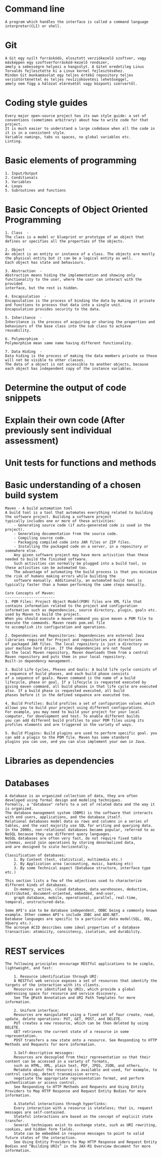 Command line
========================

    A program which handles the interface is called a command language interpreter(CLI) or shell.

Git
========================

    A Git egy nyílt forráskódú, elosztott verziókezelő szoftver, vagy másképpen egy szoftverforráskód-kezelő rendszer,
    amely a sebességre helyezi a hangsúlyt. A Gitet eredetileg Linus Torvalds fejlesztette ki a Linux kernel fejlesztéséhez.
    Minden Git munkamásolat egy teljes értékű repository teljes verziótörténettel és teljes revíziókövetési lehetőséggel,
    amely nem függ a hálózat elérésétől vagy központi szervertől.

Coding style guides
========================

    Every major open-source project has its own style guide: a set of conventions (sometimes arbitrary) about how to write code for that project.
    It is much easier to understand a large codebase when all the code in it is in a consistent style.
    Variable namings, tabs vs spaces, no global variables etc.
    Linting.

Basic elements of programming
========================

    1. Input/Output
    2. Conditionals
    3. Variables
    4. Loops
    5. Subroutines and functions

Basic Concepts of Object Oriented Programming
========================

    1. Class  -
    The class is a model or blueprint or prototype of an object that defines or specifies all the properties of the objects.

    2. Object  -
    An object is an entity or instance of a class. The objects are mostly the physical entity but it can be a logical entity as well.
    Each object has state and behaviours.

    3. Abstraction  -
    Abstraction means hiding the implementation and showing only functionality to the user, where the user can interact with the provided
    interface, but the rest is hidden.

    4. Encapsulation  -
    Encapsulation is the process of binding the data by making it private and functions to process that data into a single unit.
    Encapsulation provides security to the data.

    5. Inheritance  -
    Inheritance is the process of acquiring or sharing the properties and behaviours of the base class into the sub class to achieve reusability.

    6. Polymorphism  -
    Polymorphism mean same name having different functionality.

    7. Data Hiding  -
    Data hiding is the process of making the data members private so those will not be visible to other classes.
    The data of a object is not accessible to another objects, because each object has independent copy of the instance variables.

Determine the output of code snippets
========================

Explain their own code (After previously sent individual assessment)
========================

Unit tests for functions and methods
========================

Basic understanding of a chosen build system
========================

    Maven - A build automation tool
    A build tool is a tool that automates everything related to building the software project. Building a software project
    typically includes one or more of these activities:
        - Generating source code (if auto-generated code is used in the project).
        - Generating documentation from the source code.
        - Compiling source code.
        - Packaging compiled code into JAR files or ZIP files.
        - Installing the packaged code on a server, in a repository or somewhere else.
        Any given software project may have more activities than these needed to build the finished software.
        Such activities can normally be plugged into a build tool, so these activities can be automated too.
        The advantage of automating the build process is that you minimize the risk of humans making errors while building the
        software manually. Additionally, an automated build tool is typically faster than a human performing the same steps manually.

    Core Concepts of Maven:
    -----------------------
    1. POM Files: Project Object Model(POM) files are XML file that contains information related to the project and configuration
    information such as dependencies, source directory, plugin, goals etc. used by Maven to build the project.
    When you should execute a maven command you give maven a POM file to execute the commands. Maven reads pom.xml file
    to accomplish its configuration and operations.

    2. Dependencies and Repositories: Dependencies are external Java libraries required for Project and repositories are directories
    of packaged JAR files. The local repository is just a directory on your machine hard drive. If the dependencies are not found
    in the local Maven repository, Maven downloads them from a central Maven repository and puts them in your local repository.
    Built-in dependency management.

    3. Build Life Cycles, Phases and Goals: A build life cycle consists of a sequence of build phases, and each build phase consists
    of a sequence of goals. Maven command is the name of a build lifecycle, phase or goal. If a lifecycle is requested executed by
    giving maven command, all build phases in that life cycle are executed also. If a build phase is requested executed, all build
    phases before it in the defined sequence are executed too.

    4. Build Profiles: Build profiles a set of configuration values which allows you to build your project using different configurations.
    For example, you may need to build your project for your local computer, for development and test. To enable different builds
    you can add different build profiles to your POM files using its profiles elements and are triggered in the variety of ways.

    5. Build Plugins: Build plugins are used to perform specific goal. you can add a plugin to the POM file. Maven has some standard
    plugins you can use, and you can also implement your own in Java.

Libraries as dependencies
========================


Databases
========================

    A database is an organized collection of data, they are often developed using formal design and modeling techniques.
    Formally, a "database" refers to a set of related data and the way it is organized.
    The database management system (DBMS) is the software that interacts with end users, applications, and the database itself.
    Relational databases model data as rows and columns in a series of tables, and the vast majority use SQL for writing and querying data.
    In the 2000s, non-relational databases became popular, referred to as NoSQL because they use different query languages.
    NoSQL databases are often very fast, do not require fixed table schemas, avoid join operations by storing denormalized data,
    and are designed to scale horizontally.

    Classification of databases:
        1. By Content (text, statistical, multimedia etc.)
        2. By Application area (accounting, music, banking etc)
        3. By some Technical aspect (Database structure, interface type etc.)

    This section lists a few of the adjectives used to characterize different kinds of databases.
        In-memory, active, cloud database, data warehouses, deductive, distributed, document-oriented, embedded, end-user,
        graph database, mobile, operational, parallel, real-time, temporal, unstructured-data.

    Some API's aim to be database independent, ODBC being a commonly known example. Other common API's include JDBC and ADO.NET.
    Database languages are specific to a particular data model(SQL, OQL, XQuery etc.).
    The acronym ACID describes some ideal properties of a database transaction: atomicity, consistency, isolation, and durability.

REST services
========================

    The following principles encourage RESTful applications to be simple, lightweight, and fast:

        1. Resource identification through URI:
        A RESTful web service exposes a set of resources that identify the targets of the interaction with its clients.
        Resources are identified by URIs, which provide a global addressing space for resource and service discovery.
        See The @Path Annotation and URI Path Templates for more information.

        2. Uniform interface:
        Resources are manipulated using a fixed set of four create, read, update, delete operations: PUT, GET, POST, and DELETE.
        PUT creates a new resource, which can be then deleted by using DELETE.
        GET retrieves the current state of a resource in some representation.
        POST transfers a new state onto a resource. See Responding to HTTP Methods and Requests for more information.

        3.Self-descriptive messages:
        Resources are decoupled from their representation so that their content can be accessed in a variety of formats,
        such as HTML, XML, plain text, PDF, JPEG, JSON, and others.
        Metadata about the resource is available and used, for example, to control caching, detect transmission errors,
        negotiate the appropriate representation format, and perform authentication or access control.
        See Responding to HTTP Methods and Requests and Using Entity Providers to Map HTTP Response and Request Entity Bodies for more information.

        4.Stateful interactions through hyperlinks:
        Every interaction with a resource is stateless; that is, request messages are self-contained.
        Stateful interactions are based on the concept of explicit state transfer.
        Several techniques exist to exchange state, such as URI rewriting, cookies, and hidden form fields.
        State can be embedded in response messages to point to valid future states of the interaction.
        See Using Entity Providers to Map HTTP Response and Request Entity Bodies and “Building URIs” in the JAX-RS Overview document for more information.


